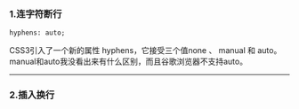 ### 1.连字符断行
	
	hyphens: auto;

CSS3引入了一个新的属性 hyphens，它接受三个值none 、 manual 和 auto。manual和auto我没看出来有什么区别，而且谷歌浏览器不支持auto。

----------

### 2.插入换行